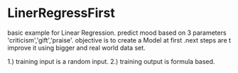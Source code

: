# LinerRegressFirst
basic example for Linear Regression. predict mood based on 3 parameters 'criticism','gift','praise'. objective is to create a Model at first .next steps are t improve it using bigger and real world data set.

1.) training input is a random input.
2.) training output is formula based.

